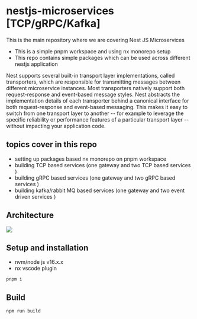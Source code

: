 # nestjs-microservices [TCP/gRPC/Kafka]

This is the main repository where we are covering Nest JS Microservices

- This is a simple pnpm workspace and using nx monorepo setup
- This repo contains simple packages which can be used across different nestjs application 

Nest supports several built-in transport layer implementations, called transporters, which are responsible for transmitting messages between different microservice instances. Most transporters natively support both request-response and event-based message styles. Nest abstracts the implementation details of each transporter behind a canonical interface for both request-response and event-based messaging. This makes it easy to switch from one transport layer to another -- for example to leverage the specific reliability or performance features of a particular transport layer -- without impacting your application code.




## topics cover in this repo 

- setting up packages based nx monorepo on pnpm workspace 
- building TCP based services (one gateway and two TCP based services )
- building gRPC based services (one gateway and two gRPC based services )
- building kafka/rabbit MQ based services (one gateway and two event driven services )

## Architecture

![](./screens/arch.png)

## Setup and installation

- nvm/node js v16.x.x
- nx vscode plugin 

```
pnpm i
```

## Build

```
npm run build
```

